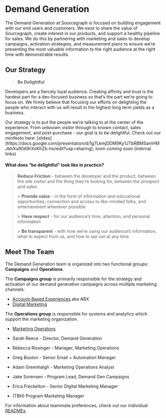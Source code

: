 # Demand Generation

The Demand Generation at Sourcegraph is focused on building engagement with our end users and customers. We exist to share the value of Sourcegraph, create interest in our products, and support a healthy pipeline for sales. We do this by partnering with marketing and sales to develop campaigns, activation strategies, and measurement plans to ensure we’re presenting the most valuable information to the right audience at the right time with demonstrable results.

## Our Strategy

> **Be Delightful**

<p>Developers are a fiercely loyal audience. Creating affinity and trust is the hardest part for a dev-focused business so that’s the part we’re going to focus on. We firmly believe that focusing our efforts on delighting the people who interact with us will result in the highest long term yields as a business. </p>

<p>Our strategy is to put the people we’re talking to at the center of the experience. From unknown visitor through to known contact, sales engagement, and post-purchase - our goal is to be delightful. Check out our minifesto here: [slides](https://docs.google.com/presentation/d/1g7LkmjDDM9Ky1JTbRBMSamHMJbhXu90A9rXoKhZb-ho/edit?usp=sharing), loom coming soon (internal links) </p>

#### What does “be delightful” look like in practice?

> **Reduce Friction** - between the developer and the product, between the site visitor and the thing they’re looking for, between the prospect and sales </p> > **Provide value** - in the form of information and educational opportunities, connection and access to like-minded folks, and entertainment whenever possible</p> > **Have respect** - for our audience’s time, attention, and personal information</p> > **Be transparent** - with how we’re using our audience’s information, what to expect from us, and how to opt out at any time

## Meet The Team

The Demand Generation team is organized into two functional groups: **Campaigns** and **Operations**.

The **Campaigns group** is primarily responsible for the strategy and activation of our demand generation campaigns across multiple marketing channels.

- [Account-Based Experiences](/account_based_experiences.md) aka ABX
- [Digital Marketing](/digital_marketing_programs.md)

The **Operations group** is responsible for systems and analytics which support the marketing organization.

- [Marketing Operatons](/marketing_operations.md)

- Sarah Reece - Director, Demand Generation
- Rebecca Rissinger - Manager, Marketing Operations
- Greg Bouton - Senior Email + Automation Manager
- Adam Greenhalgh - Marketing Operations Analyst
- Jake Sorensen - Program Lead, Demand Gen Campaigns
- Erica Freckelton - Senior Digital Marketing Manager
- (TBH) Program Marketing Manager

For information about teammate preferences, check out our individual [READMEs](demand-gen-bios.md).
